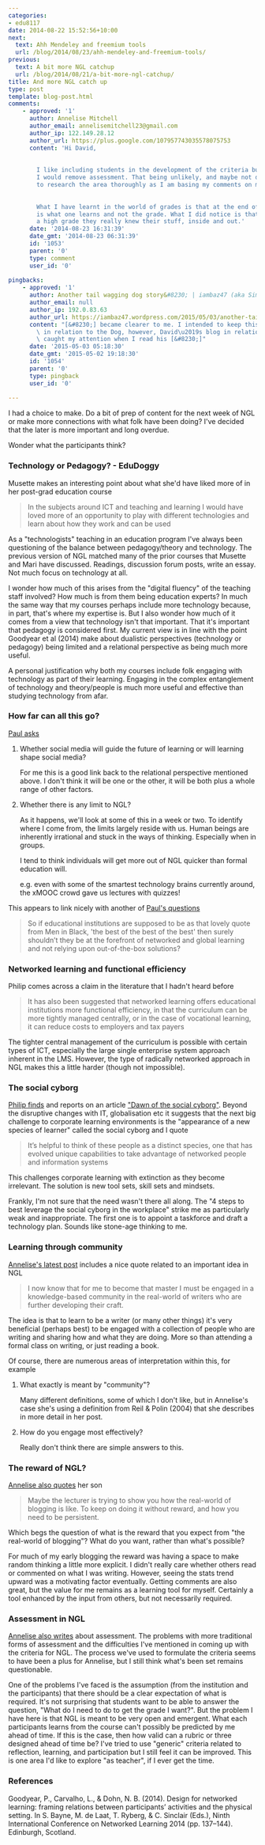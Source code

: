 ```yaml
---
categories:
- edu8117
date: 2014-08-22 15:52:56+10:00
next:
  text: Ahh Mendeley and freemium tools
  url: /blog/2014/08/23/ahh-mendeley-and-freemium-tools/
previous:
  text: A bit more NGL catchup
  url: /blog/2014/08/21/a-bit-more-ngl-catchup/
title: And more NGL catch up
type: post
template: blog-post.html
comments:
    - approved: '1'
      author: Annelise Mitchell
      author_email: annelisemitchell23@gmail.com
      author_ip: 122.149.28.12
      author_url: https://plus.google.com/107957743035578075753
      content: 'Hi David,
    
    
        I like including students in the development of the criteria but if I had a choice
        I would remove assessment. That being unlikely, and maybe not desirable, I need
        to research the area thoroughly as I am basing my comments on my experiences.
    
    
        What I have learnt in the world of grades is that at the end of the day what matters
        is what one learns and not the grade. What I did notice is that when one did achieve
        a high grade they really knew their stuff, inside and out.'
      date: '2014-08-23 16:31:39'
      date_gmt: '2014-08-23 06:31:39'
      id: '1053'
      parent: '0'
      type: comment
      user_id: '0'
    
pingbacks:
    - approved: '1'
      author: Another tail wagging dog story&#8230; | iambaz47 (aka Simon)
      author_email: null
      author_ip: 192.0.83.63
      author_url: https://iambaz47.wordpress.com/2015/05/03/another-tail-wagging-dog-story/
      content: "[&#8230;] became clearer to me. I intended to keep this blog specific\
        \ in relation to the Dog, however, David\u2019s blog in relation to other matters\
        \ caught my attention when I read his [&#8230;]"
      date: '2015-05-03 05:18:30'
      date_gmt: '2015-05-02 19:18:30'
      id: '1054'
      parent: '0'
      type: pingback
      user_id: '0'
    
---
```

I had a choice to make. Do a bit of prep of content for the next week of NGL or make more connections with what folk have been doing? I've decided that the later is more important and long overdue.

Wonder what the participants think?

### Technology or Pedagogy? - EduDoggy

Musette makes an interesting point about what she'd have liked more of in her post-grad education course

> In the subjects around ICT and teaching and learning I would have loved more of an opportunity to play with different technologies and learn about how they work and can be used

As a "technologists" teaching in an education program I've always been questioning of the balance between pedagogy/theory and technology. The previous version of NGL matched many of the prior courses that Musette and Mari have discussed. Readings, discussion forum posts, write an essay. Not much focus on technology at all.

I wonder how much of this arises from the "digital fluency" of the teaching staff involved? How much is from them being education experts? In much the same way that my courses perhaps include more technology because, in part, that's where my expertise is. But I also wonder how much of it comes from a view that technology isn't that important. That it's important that pedagogy is considered first. My current view is in line with the point Goodyear et al (2014) make about dualistic perspectives (technology or pedagogy) being limited and a relational perspective as being much more useful.

A personal justification why both my courses include folk engaging with technology as part of their learning. Engaging in the complex entanglement of technology and theory/people is much more useful and effective than studying technology from afar.

### How far can all this go?

[Paul asks](http://siblingsofcysticfibrosis.wordpress.com/2014/07/31/1-minute-paper-edu8117-2/)

1. Whether social media will guide the future of learning or will learning shape social media?
    
    For me this is a good link back to the relational perspective mentioned above. I don't think it will be one or the other, it will be both plus a whole range of other factors.
    
2. Whether there is any limit to NGL?
    
    As it happens, we'll look at some of this in a week or two. To identify where I come from, the limits largely reside with us. Human beings are inherently irrational and stuck in the ways of thinking. Especially when in groups.
    
    I tend to think individuals will get more out of NGL quicker than formal education will.
    
    e.g. even with some of the smartest technology brains currently around, the xMOOC crowd gave us lectures with quizzes!
    

This appears to link nicely with another of [Paul's questions](http://siblingsofcysticfibrosis.wordpress.com/2014/08/20/the-best-of-the-best-of-the-best-sir-men-in-black/)

> So if educational institutions are supposed to be as that lovely quote from Men in Black, 'the best of the best of the best' then surely shouldn’t they be at the forefront of networked and global learning and not relying upon out-of-the-box solutions?

### Networked learning and functional efficiency

Philip comes across a claim in the literature that I hadn't heard before

> It has also been suggested that networked learning offers educational institutions more functional efficiency, in that the curriculum can be more tightly managed centrally, or in the case of vocational learning, it can reduce costs to employers and tax payers

The tighter central management of the curriculum is possible with certain types of ICT, especially the large single enterprise system approach inherent in the LMS. However, the type of radically networked approach in NGL makes this a little harder (though not impossible).

### The social cyborg

[Philip finds](http://www.dreamsys.com.au/blog/edu8117-ngl/the-extinction-of-the-information-neanderthal/) and reports on an article ["Dawn of the social cyborg"](http://50.63.221.144/content/dawn-social-cyborg). Beyond the disruptive changes with IT, globalisation etc it suggests that the next big challenge to corporate learning environments is the "appearance of a new species of learner" called the social cyborg and I quote

> It’s helpful to think of these people as a distinct species, one that has evolved unique capabilities to take advantage of networked people and information systems

This challenges corporate learning with extinction as they become irrelevant. The solution is new tool sets, skill sets and mindsets.

Frankly, I'm not sure that the need wasn't there all along. The "4 steps to best leverage the social cyborg in the workplace" strike me as particularly weak and inappropriate. The first one is to appoint a taskforce and draft a technology plan. Sounds like stone-age thinking to me.

### Learning through community

[Annelise's latest post](http://lifechanginglearning.blogspot.com.au/2014/08/transformation-in-ngl-community.html) includes a nice quote related to an important idea in NGL

> I now know that for me to become that master I must be engaged in a knowledge-based community in the real-world of writers who are further developing their craft.

The idea is that to learn to be a writer (or many other things) it's very beneficial (perhaps best) to be engaged with a collection of people who are writing and sharing how and what they are doing. More so than attending a formal class on writing, or just reading a book.

Of course, there are numerous areas of interpretation within this, for example

1. What exactly is meant by "community"?
    
    Many different definitions, some of which I don't like, but in Annelise's case she's using a definition from Reil & Polin (2004) that she describes in more detail in her post.
    
2. How do you engage most effectively?
    
    Really don't think there are simple answers to this.
    

### The reward of NGL?

[Annelise also quotes](http://lifechanginglearning.blogspot.com.au/2014/08/work-life-balance-in-networked-world.html) her son

> Maybe the lecturer is trying to show you how the real-world of blogging is like. To keep on doing it without reward, and how you need to be persistent.

Which begs the question of what is the reward that you expect from "the real-world of blogging"? What do you want, rather than what's possible?

For much of my early blogging the reward was having a space to make random thinking a little more explicit. I didn't really care whether others read or commented on what I was writing. However, seeing the stats trend upward was a motivating factor eventually. Getting comments are also great, but the value for me remains as a learning tool for myself. Certainly a tool enhanced by the input from others, but not necessarily required.

### Assessment in NGL

[Annelise also writes](http://lifechanginglearning.blogspot.com.au/2014/08/why-is-assessment-so-problematic.html) about assessment. The problems with more traditional forms of assessment and the difficulties I've mentioned in coming up with the criteria for NGL. The process we've used to formulate the criteria seems to have been a plus for Annelise, but I still think what's been set remains questionable.

One of the problems I've faced is the assumption (from the institution and the participants) that there should be a clear expectation of what is required. It's not surprising that students want to be able to answer the question, "What do I need to do to get the grade I want?". But the problem I have here is that NGL is meant to be very open and emergent. What each participants learns from the course can't possibly be predicted by me ahead of time. If this is the case, then how valid can a rubric or three designed ahead of time be? I've tried to use "generic" criteria related to reflection, learning, and participation but I still feel it can be improved. This is one area I'd like to explore "as teacher", if I ever get the time.

### References

Goodyear, P., Carvalho, L., & Dohn, N. B. (2014). Design for networked learning: framing relations between participants’ activities and the physical setting. In S. Bayne, M. de Laat, T. Ryberg, & C. Sinclair (Eds.), Ninth International Conference on Networked Learning 2014 (pp. 137–144). Edinburgh, Scotland.